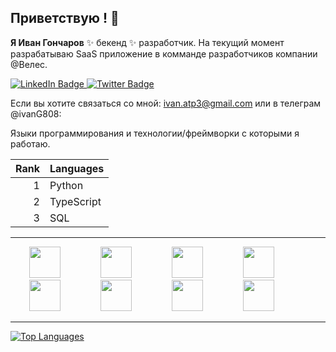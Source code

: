 ## Приветствую ! 👋


**Я Иван Гончаров**  ✨ бекенд ✨ разработчик. На текущий момент разрабатываю SaaS приложение в комманде разработчиков компании @Велес.

<div id="badges">
  <a href="https://www.linkedin.com/in/ivan-goncharov-422529243/">
    <img src="https://img.shields.io/badge/LinkedIn-blue?style=for-the-badge&logo=linkedin&logoColor=white" alt="LinkedIn Badge"/>
  </a>
  <a href="https://hh.ru/resume/eeb0fec4ff0ded24490039ed1f73365749456d">
    <img src="https://img.shields.io/badge/Twitter-blue?style=for-the-badge&logo=twitter&logoColor=white" alt="Twitter Badge"/>
  </a>
</div>

Если вы хотите связаться со мной:  ivan.atp3@gmail.com или в телеграм @ivanG808:

Языки программирования и технологии/фреймворки с которыми я работаю.

| Rank | Languages |                
|-----:|-----------|
|     1| Python    |
|     2| TypeScript|
|     3| SQL       |

---

<div>

<img height="50" width="50" hspace="30" src="https://cdn.jsdelivr.net/gh/devicons/devicon@latest/icons/python/python-original-wordmark.svg" />

<img height="50" width="50" hspace="30" src="https://cdn.jsdelivr.net/gh/devicons/devicon@latest/icons/apachekafka/apachekafka-original.svg" />

<img height="50" width="50" hspace="30" src="https://cdn.jsdelivr.net/gh/devicons/devicon@latest/icons/postgresql/postgresql-original.svg" />

<img height="50" width="50" hspace="30" src="https://cdn.jsdelivr.net/gh/devicons/devicon@latest/icons/sqlalchemy/sqlalchemy-original.svg" /> 

<img height="50" width="50" hspace="30" src="https://cdn.jsdelivr.net/gh/devicons/devicon@latest/icons/docker/docker-plain-wordmark.svg" />

<img height="50" width="50" hspace="30" src="https://cdn.jsdelivr.net/gh/devicons/devicon@latest/icons/fastapi/fastapi-original.svg" />

<img height="50" width="50" hspace="30" src="https://cdn.jsdelivr.net/gh/devicons/devicon@latest/icons/nextjs/nextjs-original.svg" />

<img height="50" width="50" hspace="30" src="https://cdn.jsdelivr.net/gh/devicons/devicon@latest/icons/apacheairflow/apacheairflow-original-wordmark.svg" />
  
</div>          

---



[![Top Languages](https://github-readme-stats.vercel.app/api?username=ivanIStereotekk)](https://github.com/anuraghazra/github-readme-stats)
           
          
          
          
          

